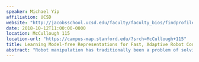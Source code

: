 ```yaml
---
speaker: Michael Yip
affiliation: UCSD
website: "http://jacobsschool.ucsd.edu/faculty/faculty_bios/findprofile.sfe?fmp_recid=401"
date: 2018-10-12T11:00:00-0000
location: McCullough 115
location-url: "https://campus-map.stanford.edu/?srch=McCullough+115"
title: Learning Model-free Representations for Fast, Adaptive Robot Control and Motion Planning
abstract: "Robot manipulation has traditionally been a problem of solving model-based control and motion planning in structured environments. This has made them very well suited for a finite set of repeating tasks and trajectories such on a manufacturing assembly line. However, when considering more complex and partially-observable environments, and when more complex and compliant and safe robots are proposed, outcomes of robot actions become more and more uncertain, and model-based methods tend to fail or produce unexpected results. Erratic behavior makes robots dangerous in human environments and thus new approaches must be taken. In this talk, I will discuss our research in learning model-free representations for robots that enable robots to learn and adapt their control to new environments, plan, and execute trajectories. These representations are trained using a variety of local and global model-free learning strategies, and when implemented are comparatively significantly faster, more consistent, and more power and memory efficient than conventional control and trajectory planners."
---
```

